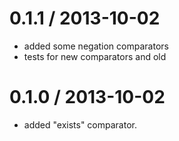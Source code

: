 
0.1.1 / 2013-10-02
==================

* added some negation comparators
* tests for new comparators and old


0.1.0 / 2013-10-02
==================

* added "exists" comparator.
